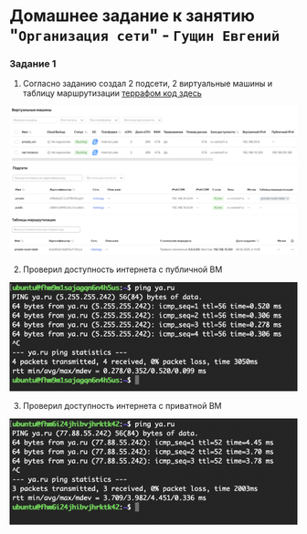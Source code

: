 # Домашнее задание к занятию "`Организация сети`" - `Гущин Евгений`

### Задание 1

1. Согласно заданию создал 2 подсети, 2 виртуальные машины и таблицу маршрутизации
[террафом код здесь](./src)

![task2](../../img/21-cloud/HW1/task1_3.png)
![task2](../../img/21-cloud/HW1/task1_4.png)
![task2](../../img/21-cloud/HW1/task1_5.png)

2. Проверил доступность интернета с публичной ВМ

![task2](../../img/21-cloud/HW1/task1_1.png)

3. Проверил доступность интернета с приватной ВМ

![task2](../../img/21-cloud/HW1/task1_2.png)